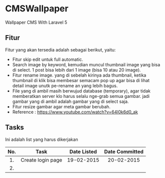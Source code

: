 # CMSWallpaper
Wallpaper CMS With Laravel 5

## Fitur
Fitur yang akan tersedia adalah sebagai berikut, yaitu:
* Fitur skip edit untuk full automatic.
* Search image by keyword, kemudian muncul thumbnail image yang bisa di select. 1 post bisa lebih dari 1 image (bisa 10 atau 20 image).
* Fitur rename image. yang di sebelah kirinya ada thumbnail, ketika thumbnail di klik bisa membesar semacam pop up agar bisa di lihat detail image unutk pe-rename an yang lebih bagus.
* File yang di ambil masih berwujud database (temporary), agar tidak memberatkan server klo harus selalu nge-grab semua gambar. jadi gambar yang di ambil adalah gambar yang di select saja. 
* Fitur resize gambar agar meta gambar berubah.
* Reference : https://www.youtube.com/watch?v=64l0k6d0_ak

## Tasks
Ini adalah list yang harus dikerjakan

|   No.  |             Task           | Date Listed   | Date Committed
|:------:|:--------------------------:|:-------------:|:-------------:|
|   1.   |  Create login page         |  19-02-2015         | 20-02-2015
|   2.   |                            |               |
